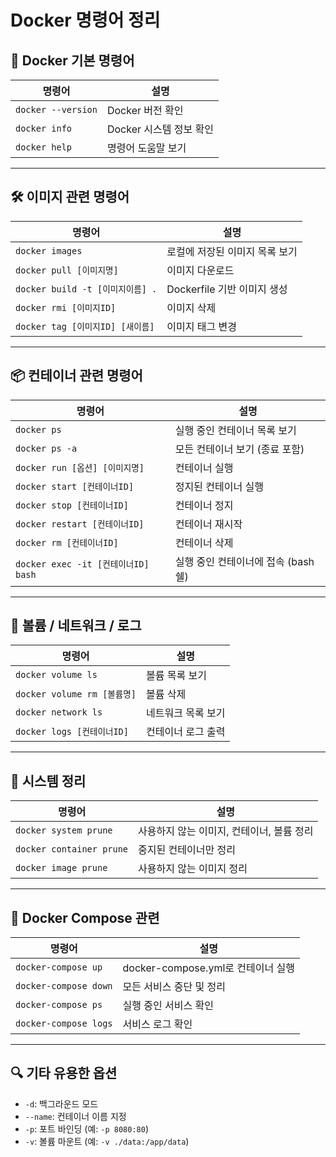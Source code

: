 # Docker 명령어 정리

## 🐳 Docker 기본 명령어

| 명령어 | 설명 |
|--------|------|
| `docker --version` | Docker 버전 확인 |
| `docker info` | Docker 시스템 정보 확인 |
| `docker help` | 명령어 도움말 보기 |

---

## 🛠️ 이미지 관련 명령어

| 명령어 | 설명 |
|--------|------|
| `docker images` | 로컬에 저장된 이미지 목록 보기 |
| `docker pull [이미지명]` | 이미지 다운로드 |
| `docker build -t [이미지이름] .` | Dockerfile 기반 이미지 생성 |
| `docker rmi [이미지ID]` | 이미지 삭제 |
| `docker tag [이미지ID] [새이름]` | 이미지 태그 변경 |

---

## 📦 컨테이너 관련 명령어

| 명령어 | 설명 |
|--------|------|
| `docker ps` | 실행 중인 컨테이너 목록 보기 |
| `docker ps -a` | 모든 컨테이너 보기 (종료 포함) |
| `docker run [옵션] [이미지명]` | 컨테이너 실행 |
| `docker start [컨테이너ID]` | 정지된 컨테이너 실행 |
| `docker stop [컨테이너ID]` | 컨테이너 정지 |
| `docker restart [컨테이너ID]` | 컨테이너 재시작 |
| `docker rm [컨테이너ID]` | 컨테이너 삭제 |
| `docker exec -it [컨테이너ID] bash` | 실행 중인 컨테이너에 접속 (bash 쉘) |

---

## 📂 볼륨 / 네트워크 / 로그

| 명령어 | 설명 |
|--------|------|
| `docker volume ls` | 볼륨 목록 보기 |
| `docker volume rm [볼륨명]` | 볼륨 삭제 |
| `docker network ls` | 네트워크 목록 보기 |
| `docker logs [컨테이너ID]` | 컨테이너 로그 출력 |

---

## 🧹 시스템 정리

| 명령어 | 설명 |
|--------|------|
| `docker system prune` | 사용하지 않는 이미지, 컨테이너, 볼륨 정리 |
| `docker container prune` | 중지된 컨테이너만 정리 |
| `docker image prune` | 사용하지 않는 이미지 정리 |

---

## 🐳 Docker Compose 관련

| 명령어 | 설명 |
|--------|------|
| `docker-compose up` | docker-compose.yml로 컨테이너 실행 |
| `docker-compose down` | 모든 서비스 중단 및 정리 |
| `docker-compose ps` | 실행 중인 서비스 확인 |
| `docker-compose logs` | 서비스 로그 확인 |

---

## 🔍 기타 유용한 옵션

- `-d`: 백그라운드 모드
- `--name`: 컨테이너 이름 지정
- `-p`: 포트 바인딩 (예: `-p 8080:80`)
- `-v`: 볼륨 마운트 (예: `-v ./data:/app/data`)
